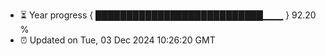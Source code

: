 - ⏳ Year progress { ███████████████████████████▁▁▁ } 92.20 %
- ⏰ Updated on Tue, 03 Dec 2024 10:26:20 GMT

